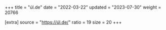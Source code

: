 +++
title = "úl.de"
date = "2022-03-22"
updated = "2023-07-30"
weight = 20766

[extra]
source = "https://úl.de/"
ratio = 19
size = 20
+++
